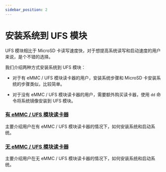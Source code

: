 ```yaml
---
sidebar_position: 2
---
```


# 安装系统到 UFS 模块

UFS 模块相比于 MicroSD 卡读写速度快，对于想提高系统读写和启动速度的用户来说，是个不错的选择。

我们介绍两种方式安装系统到 UFS 模块：

- 对于有 eMMC / UFS 模块读卡器的用户，安装系统步骤和 MicroSD 卡安装系统的步骤类似，比较简单。

- 对于没有 eMMC / UFS 模块读卡器的用户，需要额外购买读卡器，使用 `dd` 命令将系统镜像安装到 UFS 模块。

### [有 eMMC / UFS 模块读卡器](/rock4/rock4d/getting-started/install-system/ufs-system/ufs_reader)

主要介绍用户在有 eMMC / UFS 模块读卡器的情况下，如何安装系统和启动系统。

### [无 eMMC / UFS 模块读卡器](/rock4/rock4d/getting-started/install-system/ufs-system/no_ufs_reader)

主要介绍用户在无 eMMC / UFS 模块读卡器的情况下，如何安装系统和启动系统。
